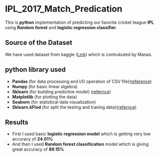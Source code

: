 # IPL_2017_Match_Predication

This is **python** implementation of predicting our favorite cricket league **IPL** using **Random forest** and **logistic regression classifier**.

## Source of the Dataset
We have used dataset from kaggle ([Link](https://www.kaggle.com/manasgarg/ipl)) which is contrubuted by Manas.

## python library used
- **Pandas** (for data processing and I/O operation of CSV file)([reference](https://www.geeksforgeeks.org/python-data-analysis-using-pandas/))
- **Numpy**  (for basic linear algebra) 
- **Sklearn** (for building predictive model) ([refernce](https://scikit-learn.org/stable/supervised_learning.html#supervised-learning))
- **Matplotlib** (for plotting the data)
- **Seaborn** (for statistical data visualization)
- **Sklearn.kFlod** (for split the testing and traning data)([refernce](https://towardsdatascience.com/train-test-split-and-cross-validation-in-python-80b61beca4b6))

## Results
- First I used basic **logistic regression model** which is getting very low accuracy of **24.01%**
- And then I used **Random forest classification** model which is giving great accuracy of **89.15%**
